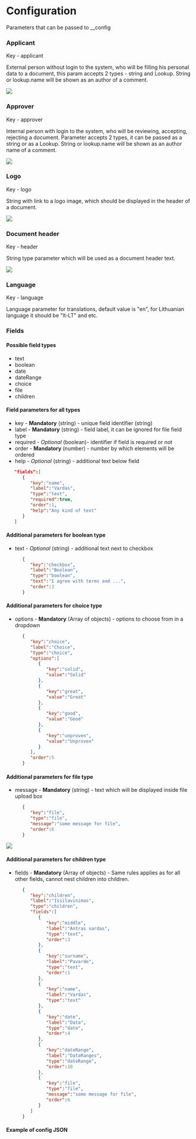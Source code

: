 # Configuration

Parameters that can be passed to \_\_config

### Applicant

Key - applicant

External person without login to the system, who will be filling his personal data to a document, this param accepts 2 types - string and Lookup. String or lookup.name will be shown as an author of a comment.

  ![](/assets/image_(251).png)



### Approver

Key - approver

Internal person with login to the system, who will be reviewing, accepting, rejecting a document. Parameter accepts 2 types, it can be passed as a string or as a Lookup. String or lookup.name will be shown as an author name of a comment.

  ![](/assets/image_(350).png)

### Logo

Key - logo

String with link to a logo image, which should be displayed in the header of a document.

  ![](/assets/image_(101).png)

### Document header

Key - header

String type parameter which will be used as a document header text.

  ![](/assets/image_(268).png)

### Language

Key - language

Language parameter for translations, default value is "en", for Lithuanian language it should be "lt-LT" and etc.

### Fields

#### Possible field types

* text
* boolean
* date
* dateRange
* choice
* file
* children

#### Field parameters for all types

* key - **Mandatory** (string) - unique field identifier (string)&#x20;
* label  - **Mandatory** (string)  - field label, it can be ignored for file field type
* required - _Optional_ (boolean)_-_ identifier if field is required or not
* order - **Mandatory** (number) - number by which elements will be ordered
* help - _Optional_ (string) - additional text below field

```json
   "fields":[
      {
         "key":"name",
         "label":"Vardas",
         "type":"text",
         "required":true,
         "order":1,
         "help":"Any kind of text"
      }
   ]
```

#### Additional parameters for boolean type

* text - _Optional_ (string) - additional text next to checkbox

```json
      {
         "key":"checkbox",
         "label":"Boolean",
         "type":"boolean",
         "text":"I agree with terms and ...",
         "order":3
      }
```

#### Additional parameters for choice type

* options - **Mandatory** (Array of objects) - options to choose from in a dropdown

```json
      {
         "key":"choice",
         "label":"Choice",
         "type":"choice",
         "options":[
            {
               "key":"solid",
               "value":"Solid"
            },
            {
               "key":"great",
               "value":"Great"
            },
            {
               "key":"good",
               "value":"Good"
            },
            {
               "key":"unproven",
               "value":"Unproven"
            }
         ],
         "order":5
      }
```

#### Additional parameters for file type

* message - **Mandatory** (string) - text which will be displayed inside file upload box

```json
      {
         "key":"file",
         "type":"file",
         "message":"some message for file",
         "order":6
      }
```

  ![](/assets/image_(112).png)

#### Additional parameters for children type

* fields - **Mandatory** (Array of objects) - Same rules applies as for all other fields, cannot nest children into children.

```json
      {
         "key":"children",
         "label":"Issilavinimas",
         "type":"children",
         "fields":[
            {
               "key":"middle",
               "label":"Antras vardas",
               "type":"text",
               "order":3
            },
            {
               "key":"surname",
               "label":"Pavarde",
               "type":"text",
               "order":1
            },
            {
               "key":"name",
               "label":"Vardas",
               "type":"text"
            },
            {
               "key":"date",
               "label":"Data",
               "type":"date",
               "order":4
            },
            {
               "key":"dateRange",
               "label":"DataRanges",
               "type":"dateRange",
               "order":10
            },
            {
               "key":"file",
               "type":"file",
               "message":"some message for file",
               "order":6
            }
         ]
      }
```

#### Example of config JSON

<DownloadButton fileName="example_(1).json" />
